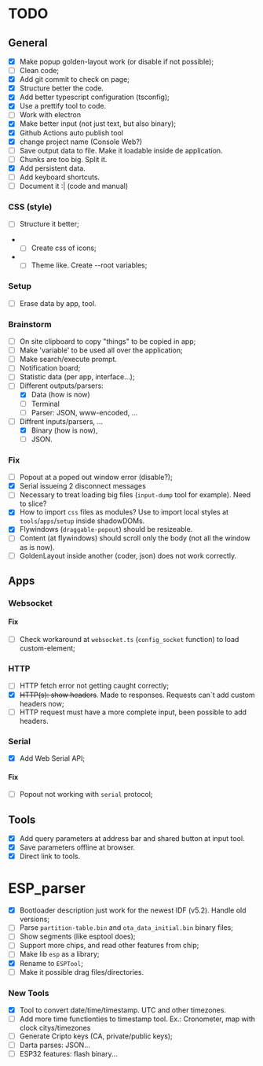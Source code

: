 # TODO

## General

- [x] Make popup golden-layout work (or disable if not possible);
- [ ] Clean code;
- [x] Add git commit to check on page;
- [x] Structure better the code.
- [x] Add better typescript configuration (tsconfig);
- [x] Use a prettify tool to code.
- [ ] Work with electron
- [x] Make better input (not just text, but also binary);
- [x] Github Actions auto publish tool
- [x] change project name (Console Web?)
- [ ] Save output data to file. Make it loadable inside de application.
- [ ] Chunks are too big. Split it.
- [x] Add persistent data.
- [ ] Add keyboard shortcuts.
- [ ] Document it :| (code and manual)

### CSS (style)

- [ ] Structure it better;
- - [ ] Create css of icons;
- - [ ] Theme like. Create --root variables;

### Setup

- [ ] Erase data by app, tool.

### Brainstorm

- [ ] On site clipboard to copy "things" to be copied in app;
- [ ] Make 'variable' to be used all over the application;
- [ ] Make search/execute prompt.
- [ ] Notification board;
- [ ] Statistic data (per app, interface...);
- [ ] Different outputs/parsers:
  - [x] Data (how is now)
  - [ ] Terminal
  - [ ] Parser: JSON, www-encoded, ...
- [ ] Diffrent inputs/parsers, ...
  - [x] Binary (how is now),
  - [ ] JSON.

### Fix

- [ ] Popout at a poped out window error (disable?);
- [x] Serial issueing 2 disconnect messages
- [ ] Necessary to treat loading big files (`input-dump` tool for example). Need to slice?
- [x] How to import `css` files as modules? Use to import local styles at `tools`/`apps`/`setup` inside shadowDOMs.
- [x] Flywindows (`draggable-popout`) should be resizeable.
- [ ] Content (at flywindows) should scroll only the body (not all the window as is now).
- [ ] GoldenLayout inside another (coder, json) does not work correctly.

## Apps

### Websocket

#### Fix

- [ ] Check workaround at `websocket.ts` (`config_socket` function) to load custom-element;

### HTTP

- [ ] HTTP fetch error not getting caught correctly;
- [x] ~~HTTP(s): show headers~~. Made to responses. Requests can`t add custom headers now;
- [ ] HTTP request must have a more complete input, been possible to add headers.

### Serial

- [x] Add Web Serial API;

#### Fix

- [ ] Popout not working with `serial` protocol;

## Tools

- [x] Add query parameters at address bar and shared button at input tool.
- [x] Save parameters offline at browser.
- [x] Direct link to tools.

# ESP_parser

- [x] Bootloader description just work for the newest IDF (v5.2). Handle old versions;
- [ ] Parse `partition-table.bin` and `ota_data_initial.bin` binary files;
- [ ] Show segments (like esptool does);
- [ ] Support more chips, and read other features from chip;
- [ ] Make lib `esp` as a library;
- [x] Rename to `ESPTool`;
- [ ] Make it possible drag files/directories.

### New Tools

- [x] Tool to convert date/time/timestamp. UTC and other timezones.
- [ ] Add more time functionties to timestamp tool. Ex.: Cronometer, map with clock citys/timezones
- [ ] Generate Cripto keys (CA, private/public keys);
- [ ] Darta parses: JSON...
- [ ] ESP32 features: flash binary...
